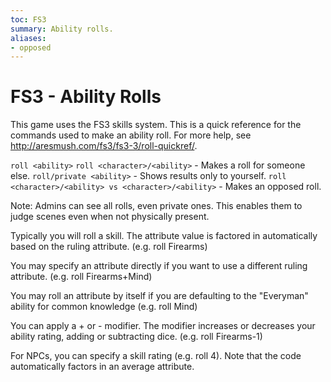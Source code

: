 ```yaml
---
toc: FS3
summary: Ability rolls.
aliases:
- opposed
---
```

# FS3 - Ability Rolls

This game uses the FS3 skills system.  This is a quick reference for the commands used to make an ability roll.  For more help, see http://aresmush.com/fs3/fs3-3/roll-quickref/.

`roll <ability>`
`roll <character>/<ability>` - Makes a roll for someone else.
`roll/private <ability>` - Shows results only to yourself.
`roll <character>/<ability> vs <character>/<ability>` - Makes an opposed roll.

Note:  Admins can see all rolls, even private ones.  This enables them to judge scenes even when not physically present.

Typically you will roll a skill.  The attribute value is factored in automatically based on the ruling attribute.  (e.g. roll Firearms)

You may specify an attribute directly if you want to use a different ruling attribute.  (e.g. roll Firearms+Mind)

You may roll an attribute by itself if you are defaulting to the "Everyman" ability for common knowledge (e.g. roll Mind)

You can apply a + or - modifier.  The modifier increases or decreases your ability rating, adding or subtracting dice.  (e.g. roll Firearms-1)

For NPCs, you can specify a skill rating (e.g. roll 4).  Note that the code automatically factors in an average attribute.